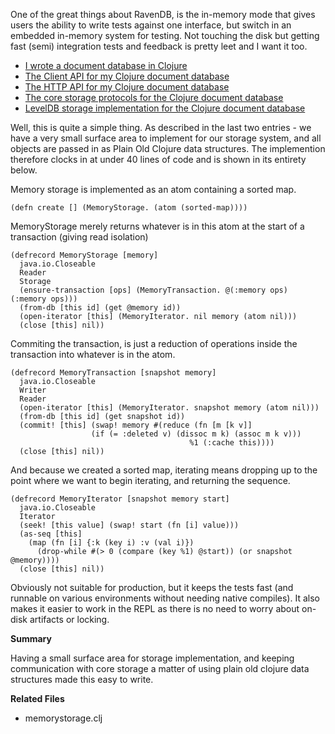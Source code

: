 One of the great things about RavenDB, is the in-memory mode that gives users the ability to write tests against one interface, but switch in an embedded in-memory system for testing. Not touching the disk but getting fast (semi) integration tests and feedback is pretty leet and I want it too.

- [I wrote a document database in Clojure](/entries/i-wrote-a-document-database-in-clojure.html)
- [The Client API for my Clojure document database](/entries/the-client-api-for-my-clojure-document-database.html)
- [The HTTP API for my Clojure document database](/entries/the-http-api-for-my-clojure-document-database.html)
- [The core storage protocols for the Clojure document database](/entries/the-core-storage-protocols-for-my-clojure-document-database.html)
- [LevelDB storage implementation for the Clojure document database](/entries/the-leveldb-storage-for-my-clojure-document-database.html)

Well, this is quite a simple thing. As described in the last two entries - we have a very small surface area to implement for our storage system, and all objects are passed in as Plain Old Clojure data structures. The implemention therefore clocks in at under 40 lines of code and is shown in its entirety below.

Memory storage is implemented as an atom containing a sorted map.

    (defn create [] (MemoryStorage. (atom (sorted-map))))

MemoryStorage merely returns whatever is in this atom at the start of a transaction (giving read isolation)

    (defrecord MemoryStorage [memory]
      java.io.Closeable
      Reader
      Storage
      (ensure-transaction [ops] (MemoryTransaction. @(:memory ops) (:memory ops)))
      (from-db [this id] (get @memory id))
      (open-iterator [this] (MemoryIterator. nil memory (atom nil)))
      (close [this] nil))

Commiting the transaction, is just a reduction of operations inside the transaction into whatever is in the atom.

    (defrecord MemoryTransaction [snapshot memory]
      java.io.Closeable
      Writer
      Reader
      (open-iterator [this] (MemoryIterator. snapshot memory (atom nil)))
      (from-db [this id] (get snapshot id))
      (commit! [this] (swap! memory #(reduce (fn [m [k v]]
                      (if (= :deleted v) (dissoc m k) (assoc m k v)))
                                            %1 (:cache this))))
      (close [this] nil))

And because we created a sorted map, iterating means dropping up to the point where we want to begin iterating, and returning the sequence.

    (defrecord MemoryIterator [snapshot memory start]
      java.io.Closeable
      Iterator
      (seek! [this value] (swap! start (fn [i] value)))
      (as-seq [this]
        (map (fn [i] {:k (key i) :v (val i)})
          (drop-while #(> 0 (compare (key %1) @start)) (or snapshot @memory))))
      (close [this] nil))

Obviously not suitable for production, but it keeps the tests fast (and runnable on various environments without needing native compiles). It also makes it easier to work in the REPL as there is no need to worry about on-disk artifacts or locking.

**Summary**

Having a small surface area for storage implementation, and keeping communication with core storage a matter of using plain old clojure data structures made this easy to write.

**Related Files**

- memorystorage.clj
